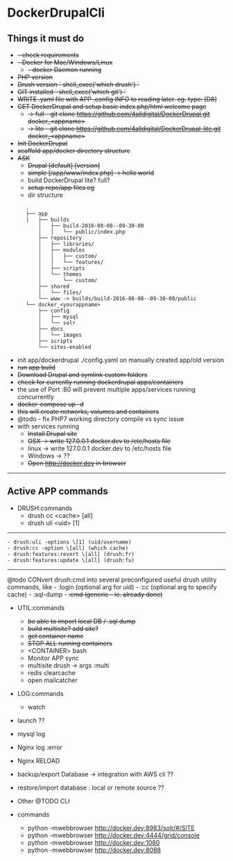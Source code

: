 # DockerDrupalCli

## Things it must do                                                                            
- ~~- check requirements~~                                                             
- ~~- Docker for Mac/Windows/Linux~~                                               
    - ~~- docker Daemon running~~                                                 
- ~~PHP version~~                                                               
- ~~Drush version \` shell_exec('which drush') \`~~                              
- ~~GIT installed \` shell_exec('which git') \`~~
- ~~WRITE .yaml file with APP .config INFO to reading later. eg. type: \[D8]~~                                                                                     
- ~~GET DockerDrupal and setup basic index.php/html welcome page~~
  - ~~\-> full - git clone https://github.com/4alldigital/DockerDrupal.git docker_\<appname>~~
  - ~~\-> lite - git clone https://github.com/4alldigital/DockerDrupal-lite.git docker_\<appname>~~
- ~~Init DockerDrupal~~
- ~~scaffold app/docker directory structure~~
- ~~ASK~~
  - ~~Drupal \[default] \[version]~~
  - ~~simple \[/app/www/index.php] \-> hello world~~            
  - build DockerDrupal lite? full?            
  - ~~setup repo/app files eg~~  
  - dir structure
```
      .        
      ├── app
      |   ├── builds
          │   ├── build-2016-08-08--09-30-00
          │   │   └── public/index.php
          ├── repository
          │   ├── libraries/
          │   ├── modules
          │   │   ├── custom/
          │   │   └── features/
          │   ├── scripts
          │   └── themes
          │       └── custom/
          ├── shared
          │   └── files/
          └── www -> builds/build-2016-08-08--09-30-00/public
      └── docker_<yourappname>  
          ├── config
          │   ├── mysql
          │   └── solr
          ├── docs
          │   └── images
          ├── scripts
          └── sites-enabled
```
- init app/dockerdrupal ./config.yaml on manually created app/old version
- ~~run app build~~
- ~~Download Drupal and symlink custom folders~~
- ~~check for currently running dockerdrupal apps/containers~~
- the use of Port :80 will prevent multiple apps/services running concurrently
- ~~docker-compose up -d~~
- ~~this will create networks, volumes and containers~~
- @todo - fix PHP7 working directory compile vs sync issue
- with services running
    - ~~Install Drupal site~~
    - ~~OSX -> write 127.0.0.1 docker.dev to /etc/hosts file~~
    - linux -> write 127.0.0.1 docker.dev to /etc/hosts file
    - Windows -> ??        
    - ~~Open http://docker.dev in browser~~

------
## Active APP commands
- DRUSH:commands
    - drush cc \<cache> \[all]
    - drush uli \<uid> \[1]
-----
    - drush:uli -options \[1] (uid/username)
    - drush:cc -option \[all] (which cache)
    - drush:features:revert \[all] (drush:fr)
    - drush:features:update \[all] (drush:fu)
-----
  @todo CONvert drush:cmd  into several preconfigured useful drush utility commands, like
    - :login (optional arg for uid)
    - :cc (optional arg to specify cache)
    - :sql-dump
    - ~~:cmd (generic - ie. already done)~~
- UTIL:commands
    - ~~be able to import local DB / .sql dump~~
    - ~~build multisite? add site?~~
    - ~~get container name~~
    - ~~STOP ALL running containers~~
    - \<CONTAINER\> bash
    - Monitor APP sync
    - multisite drush -> args :multi
    - redis clearcache
    - open mailcatcher
- LOG:commands
    - watch <service>
- launch ??
- mysql log
- Nginx log :error
- Nginx RELOAD
- backup/export Database -> integration with AWS cli ??
- restore/import database : local or remote source ??

- Other @TODO CLI
- commands
   - python -mwebbrowser http://docker.dev:8983/solr/#/SITE
   - python -mwebbrowser http://docker.dev:4444/grid/console
   - python -mwebbrowser http://docker.dev:1080
   - python -mwebbrowser http://docker.dev:8088
